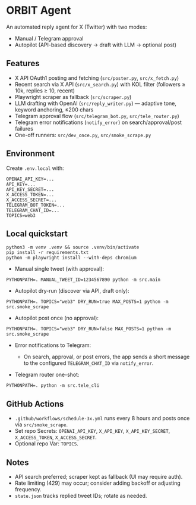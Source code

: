 # ORBIT Agent

An automated reply agent for X (Twitter) with two modes:
- Manual / Telegram approval
- Autopilot (API-based discovery → draft with LLM → optional post)

## Features
- X API OAuth1 posting and fetching (`src/poster.py`, `src/x_fetch.py`)
- Recent search via X API (`src/x_search.py`) with KOL filter (followers ≥ 10k, replies ≥ 10, recent)
- Playwright scraper as fallback (`src/scraper.py`)
- LLM drafting with OpenAI (`src/reply_writer.py`) — adaptive tone, keyword anchoring, ≤200 chars
- Telegram approval flow (`src/telegram_bot.py`, `src/tele_router.py`)
- Telegram error notifications (`notify_error`) on search/approval/post failures
- One-off runners: `src/dev_once.py`, `src/smoke_scrape.py`

## Environment
Create `.env.local` with:
```
OPENAI_API_KEY=...
API_KEY=...
API_KEY_SECRET=...
X_ACCESS_TOKEN=...
X_ACCESS_SECRET=...
TELEGRAM_BOT_TOKEN=...
TELEGRAM_CHAT_ID=...
TOPICS=web3
```

## Local quickstart
```
python3 -m venv .venv && source .venv/bin/activate
pip install -r requirements.txt
python -m playwright install --with-deps chromium
```

- Manual single tweet (with approval):
```
PYTHONPATH=. MANUAL_TWEET_ID=1234567890 python -m src.main
```

- Autopilot dry-run (discover via API, draft only):
```
PYTHONPATH=. TOPICS="web3" DRY_RUN=true MAX_POSTS=1 python -m src.smoke_scrape
```

- Autopilot post once (no approval):
```
PYTHONPATH=. TOPICS="web3" DRY_RUN=false MAX_POSTS=1 python -m src.smoke_scrape
```

- Error notifications to Telegram:
  - On search, approval, or post errors, the app sends a short message to the configured `TELEGRAM_CHAT_ID` via `notify_error`.

- Telegram router one-shot:
```
PYTHONPATH=. python -m src.tele_cli
```

## GitHub Actions
- `.github/workflows/schedule-3x.yml` runs every 8 hours and posts once via `src/smoke_scrape`.
- Set repo Secrets: `OPENAI_API_KEY`, `X_API_KEY`, `X_API_KEY_SECRET`, `X_ACCESS_TOKEN`, `X_ACCESS_SECRET`.
- Optional repo Var: `TOPICS`.

## Notes
- API search preferred; scraper kept as fallback (UI may require auth).
- Rate limiting (429) may occur; consider adding backoff or adjusting frequency.
- `state.json` tracks replied tweet IDs; rotate as needed.
